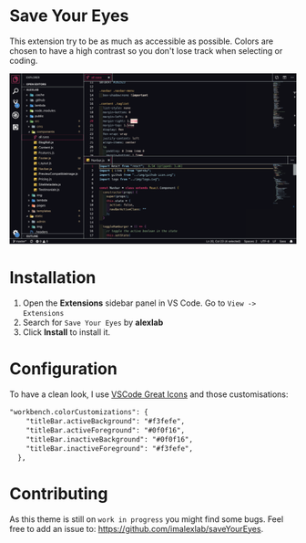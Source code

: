 # Save Your Eyes

This extension try to be as much as accessible as possible. Colors are chosen to have a high contrast so you don't lose track when selecting or coding.

![Preview](https://raw.githubusercontent.com/brainlulz/saveYourEyes/master/images/HCThemeScreenshot.png)

# Installation

1. Open the **Extensions** sidebar panel in VS Code. Go to `View -> Extensions`
2. Search for `Save Your Eyes` by **alexlab**
3. Click **Install** to install it.

# Configuration
To have a clean look, I use [VSCode Great Icons](https://marketplace.visualstudio.com/items?itemName=emmanuelbeziat.vscode-great-icons) and those customisations:
```
"workbench.colorCustomizations": {
    "titleBar.activeBackground": "#f3fefe",
    "titleBar.activeForeground": "#0f0f16",
    "titleBar.inactiveBackground": "#0f0f16",
    "titleBar.inactiveForeground": "#f3fefe",
  },
```

# Contributing

As this theme is still on `work in progress` you might find some bugs. Feel free to add an issue to: https://github.com/imalexlab/saveYourEyes.
